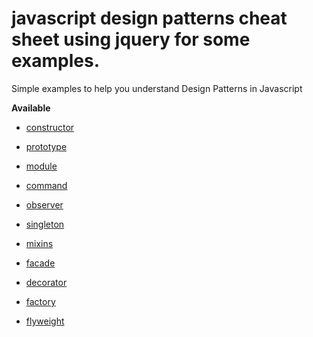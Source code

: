 # javascript design patterns cheat sheet using jquery for some examples.
Simple examples to help you understand Design Patterns in Javascript

__Available__

* [constructor](./constructor.js)

* [prototype](./prototype.js)

* [module](./module.js)

* [command](./command.js)

* [observer](./observer.js)

* [singleton](./singleton.js)

* [mixins](./mixins.js)

* [facade](./facade.js)

* [decorator](./decorator.js)

* [factory](./factory.js)

* [flyweight](./flyweight.js)


